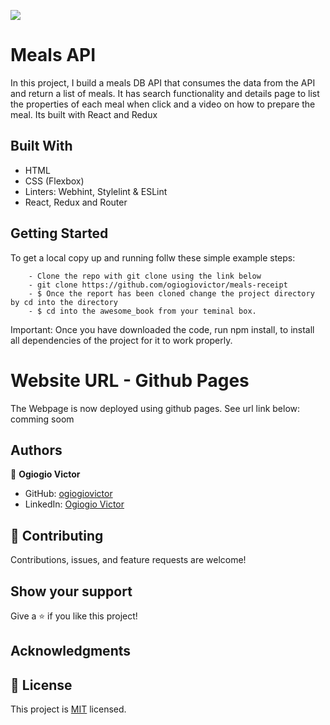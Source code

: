 ![](https://img.shields.io/badge/Microverse-blueviolet)

# Meals API

In this project, I build a meals DB API that consumes the data from the API and return a list of meals. It has search functionality and details page to list the properties of each meal when click and a video on how to prepare the meal. Its built with React and Redux

## Built With

- HTML
- CSS (Flexbox)
- Linters: Webhint, Stylelint & ESLint
- React, Redux and Router

## Getting Started

To get a local copy up and running follw these simple example steps:

```
    - Clone the repo with git clone using the link below
    - git clone https://github.com/ogiogiovictor/meals-receipt
    - $ Once the report has been cloned change the project directory by cd into the directory
    - $ cd into the awesome_book from your teminal box.
```
Important: Once you have downloaded the code, run npm install, to install all dependencies of the project for it to work properly.

# Website URL - Github Pages
The Webpage is now deployed using github pages. See url link below:
comming soom

## Authors
👤 **Ogiogio Victor**

- GitHub: [ogiogiovictor](https://github.com/ogiogiovictor) 
- LinkedIn: [Ogiogio Victor](https://www.linkedin.com/in/ogiogiovictor/)

## 🤝 Contributing

Contributions, issues, and feature requests are welcome!

## Show your support

Give a ⭐️ if you like this project!

## Acknowledgments

## 📝 License

This project is [MIT](./MIT.md) licensed.
